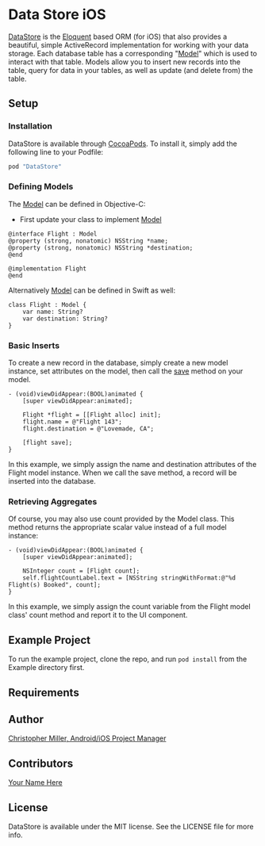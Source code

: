 # Data Store iOS
[DataStore](http://the-mac.github.io/data-store-ios) is the [Eloquent](https://laravel.com/docs/5.1/eloquent) based ORM (for iOS) that also provides a beautiful, simple ActiveRecord implementation for working with your data storage. Each database table has a corresponding "[Model](http://the-mac.github.io/data-store-ios/Classes/Model.html)" which is used to interact with that table. Models allow you to insert new records into the table, query for data in your tables, as well as update (and delete from) the table.

## Setup

### Installation

DataStore is available through [CocoaPods](http://cocoapods.org). To install
it, simply add the following line to your Podfile:

```ruby
pod "DataStore"
```

### Defining Models

The [Model](http://the-mac.github.io/data-store-ios/Classes/Model.html) can be defined in Objective-C:


* First update your class to implement [Model](http://the-mac.github.io/data-store-ios/Classes/Model.html)
```
@interface Flight : Model
@property (strong, nonatomic) NSString *name;
@property (strong, nonatomic) NSString *destination;
@end

@implementation Flight
@end
```

Alternatively [Model](http://the-mac.github.io/data-store-ios/Classes/Model.html) can be defined in Swift as well:
```    
class Flight : Model {
    var name: String?
    var destination: String?
}
```

### Basic Inserts
To create a new record in the database, simply create a new model instance, set attributes on the model, then call the [save]() method on your model.
```
- (void)viewDidAppear:(BOOL)animated {
    [super viewDidAppear:animated];

    Flight *flight = [[Flight alloc] init];
    flight.name = @"Flight 143";
    flight.destination = @"Lovemade, CA";

    [flight save];
}
```
In this example, we simply assign the name and destination attributes of the Flight model instance. When we call the save method, a record will be inserted into the database.

### Retrieving Aggregates
Of course, you may also use count provided by the Model class. This method returns the appropriate scalar value instead of a full model instance:
```
- (void)viewDidAppear:(BOOL)animated {
    [super viewDidAppear:animated];

    NSInteger count = [Flight count];
    self.flightCountLabel.text = [NSString stringWithFormat:@"%d Flight(s) Booked", count];
}
```
In this example, we simply assign the count variable from the Flight model class' count method and report it to the UI component.



## Example Project

To run the example project, clone the repo, and run `pod install` from the Example directory first.

## Requirements

## Author

[Christopher Miller, Android/iOS Project Manager](https://github.com/cdm2012)

## Contributors

[Your Name Here](#)

## License

DataStore is available under the MIT license. See the LICENSE file for more info.
